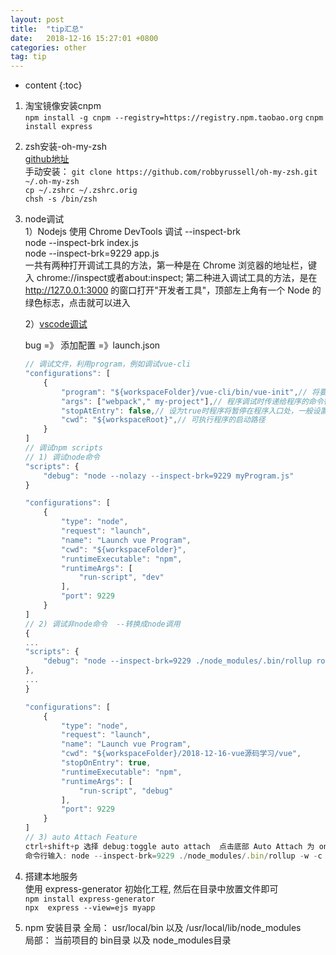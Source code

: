 ```yaml
---
layout: post
title:  "tip汇总"
date:   2018-12-16 15:27:01 +0800
categories: other
tag: tip
---
```


* content
{:toc}


1. 淘宝镜像安装cnpm  
`npm install -g cnpm --registry=https://registry.npm.taobao.org`
`cnpm install express`

2. zsh安装-oh-my-zsh  
  [github地址](https://github.com/robbyrussell/oh-my-zsh)  
  手动安装：
  `git clone https://github.com/robbyrussell/oh-my-zsh.git ~/.oh-my-zsh`  
  `cp ~/.zshrc ~/.zshrc.orig`  
  `chsh -s /bin/zsh`

3. node调试  
    1）Nodejs 使用 Chrome DevTools 调试 --inspect-brk  
    node --inspect-brk index.js  
    node --inspect-brk=9229 app.js  
    一共有两种打开调试工具的方法，第一种是在 Chrome 浏览器的地址栏，键入 chrome://inspect或者about:inspect; 第二种进入调试工具的方法，是在 http://127.0.0.1:3000 的窗口打开"开发者工具"，顶部左上角有一个 Node 的绿色标志，点击就可以进入  

    2）[vscode调试](https://code.visualstudio.com/docs/nodejs/nodejs-debugging#_launch-configuration-support-for-npm-and-other-tools)

    bug =》 添加配置 =》launch.json

    ```javascript
    // 调试文件，利用program，例如调试vue-cli
    "configurations": [    
        {
            "program": "${workspaceFolder}/vue-cli/bin/vue-init",// 将要进行调试的程序的路径
            "args": ["webpack"," my-project"],// 程序调试时传递给程序的命令行参数
            "stopAtEntry": false,// 设为true时程序将暂停在程序入口处，一般设置为false
            "cwd": "${workspaceRoot}",// 可执行程序的启动路径
        }
    ]
    // 调试npm scripts
    // 1) 调试node命令
    "scripts": {
        "debug": "node --nolazy --inspect-brk=9229 myProgram.js"
    }

    "configurations": [
        {
            "type": "node",
            "request": "launch",
            "name": "Launch vue Program",
            "cwd": "${workspaceFolder}",
            "runtimeExecutable": "npm",
            "runtimeArgs": [
                "run-script", "dev"
            ],
            "port": 9229
        }
    ]
    // 2) 调试非node命令  --转换成node调用
    {
    ...
    "scripts": {
        "debug": "node --inspect-brk=9229 ./node_modules/.bin/rollup rollup -w -c build/config.js --environment TARGET:web-full-dev",
    },
    ...
    }

    "configurations": [
        {
            "type": "node",
            "request": "launch",
            "name": "Launch vue Program",
            "cwd": "${workspaceFolder}/2018-12-16-vue源码学习/vue",
            "stopOnEntry": true,
            "runtimeExecutable": "npm",
            "runtimeArgs": [
                "run-script", "debug"
            ],
            "port": 9229
        }
    ]
    // 3) auto Attach Feature
    ctrl+shift+p 选择 debug:toggle auto attach  点击底部 Auto Attach 为 on
    命令行输入: node --inspect-brk=9229 ./node_modules/.bin/rollup -w -c build/config.js --environment TARGET:web-full-dev
    ```

4. 搭建本地服务  
使用 express-generator 初始化工程, 然后在目录中放置文件即可  
`npm install express-generator`  
`npx  express --view=ejs myapp`  

5. npm 安装目录
全局： usr/local/bin  以及 /usr/local/lib/node_modules  
局部： 当前项目的 bin目录 以及 node_modules目录  